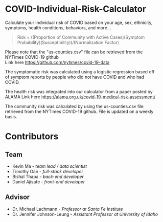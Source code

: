 # COVID-Individual-Risk-Calculator
Calculate your individual risk of COVID based on your age, sex, ethnicity, symptoms, health conditions, behaviors, and more...

> Risk = ((Proportion of Community with Active Cases)(Symptom Probability)(Susceptibility))/(Normalization Factor) 

Please note that the "us-counties.csv" file can be retrieved from the NYTimes COVID-19 github  
Link here https://github.com/nytimes/covid-19-data

The symptomatic risk was calculated using a logistic regression based off of symptom reports by people who did not have COVID and who had COVID.

The health risk was integrated into our calculator from a paper posted by ALAMA 
Link here https://alama.org.uk/covid-19-medical-risk-assessment/

The community risk was calculated by using the us-counties.csv file retrieved from the NYTimes COVID-19 github. File is updated on a weekly basis.

# Contributors
## Team
- Kevin Ma - *team lead / data scientist*
- Timothy Gan - *full-stack developer*
- Bishal Thapa - *back-end developer*
- Daniel Ajisafe - *front-end developer*



## Advisor
- Dr. Michael Lachmann - *Professor at Santa Fe Institute*
- Dr. Jennifer Johnson-Leung - *Assistant Professor at University of Idaho*
